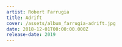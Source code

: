 ```yaml
---
artist: Robert Farrugia
title: Adrift
cover: /assets/album_farrugia-adrift.jpg
date: 2018-12-01T00:00:00.000Z
release-date: 2019
---
```


